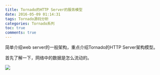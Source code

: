 ```yaml
---
title: Tornado的HTTP Server的服务模型
date: 2016-05-09 01:14:31
tags: Tornado源码分析
categories: Tornado系列
toc: true
comments: true
---
```



简单介绍web server的一般架构，重点介绍Tornado的HTTP Server架构模型。
<!-- more -->

首先了解一下，网络中的数据是怎么流动的。

![](Tornado的HTTP-Server的服务模型/tornado_000.gif)

